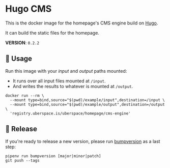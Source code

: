 # Hugo CMS

This is the docker image for the homepage's CMS engine build on [Hugo][].

It can build the static files for the homepage.

__VERSION__: `0.2.2`

## :children_crossing: Usage

Run this image with your _input_ and _output_ paths mounted:

- It runs over all input files mounted at `/input`.
- And writes the results to whatever is mounted at `/output`.

```shell
docker run --rm \
  --mount type=bind,source="$(pwd)/example/input",destination=/input \
  --mount type=bind,source="$(pwd)/example/output",destination=/output \
  'registry.uberspace.is/uberspace/homepage/cms-engine'
```

## :bookmark: Release

If you're ready to release a new version, please run [bumpversion][] as a last
step:

```shell
pipenv run bumpversion [major|minor|patch]
git push --tags
```

[Hugo]: https://gohugo.io
[bumpversion]: https://github.com/peritus/bumpversion
